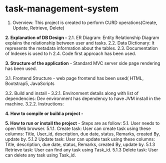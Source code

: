 # task-management-system
1. Overview: This project is created to perform CURD operations(Create, Update, Retrieve, Delete)

**2. Explanation of DB Design -**
2.1. ER Diagram: Entity Relationship Diagram explains the relationship between user and tasks.
2.2. Data Dictionary: It represents the metadata information about the tables.
2.3. Documentation of Indexes is used to h
2.4. Code first approach has been used. 

**3. Structure of the application** - Standard MVC server side page rendering has been used. 

3.1. Frontend Structure - web page frontend has been used( HTML, Bootstrap5, JavaScripts

3.2. Build and install - 
3.2.1. Environment details along with list of dependencies: Dev environment has dependency to have JVM install in the machine.
3.2.2. Instructions:

**4. How to compile or build a project -** 

**5. How to run or install the project** - Steps are as follow:
5.1. User needs to open Web browser.
5.1.1. Create task: User can create task using these columns:  Title, User_id, description, due date, status, Remarks, created By, update by.
5.1.2 Update task: User can update task using these columns:  Title, description, due date, status, Remarks, created By, update by.
5.1.3 Retrieve task: User can find any task using Task_id.
5.1.3 Delete task: User can delete any task using Task_id.
